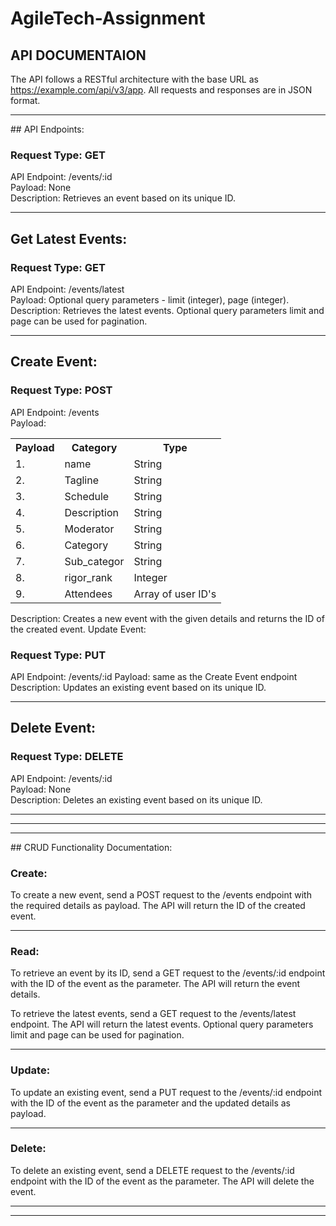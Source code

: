 # AgileTech-Assignment

## API DOCUMENTAION

The API follows a RESTful architecture with the base URL as https://example.com/api/v3/app. All requests and responses are in JSON format.

<hr>
## API Endpoints:

### Request Type: GET
API Endpoint: /events/:id <br>
Payload: None <br>
Description: Retrieves an event based on its unique ID.<br>
<hr>

## Get Latest Events:

### Request Type: GET
API Endpoint: /events/latest <br>
Payload: Optional query parameters - limit (integer), page (integer). <br>
Description: Retrieves the latest events. Optional query parameters limit and page can be used for pagination.<br>
<hr>

## Create Event:

### Request Type: POST
API Endpoint: /events <br>
Payload:

<table>
    <tr>
        <th>Payload</th>
        <th>Category</th>
        <th>Type</th>
    </tr>
    <tr>
        <td>1.</td>
        <td>name</td>
        <td>String</td>
    </tr>
    <tr>
        <td>2.</td>
        <td>Tagline</td>
        <td>String</td>
    </tr>
    <tr>
        <td>3.</td>
        <td>Schedule</td>
        <td>String</td>
    </tr>
    <tr>
        <td>4.</td>
        <td>Description</td>
        <td>String</td>
    </tr>
    <tr>
        <td>5.</td>
        <td>Moderator</td>
        <td>String</td>
    </tr>
    <tr>
        <td>6.</td>
        <td>Category</td>
        <td>String</td>
    </tr>
    <tr>
        <td>7.</td>
        <td>Sub_categor</td>
        <td>String</td>
    </tr>
    <tr>
        <td>8.</td>
        <td>rigor_rank</td>
        <td>Integer</td>
    </tr>
    <tr>
        <td>9.</td>
        <td>Attendees</td>
        <td>Array of user ID's</td>
    </tr>
</table>

Description: Creates a new event with the given details and returns the ID of the created event.
Update Event:

### Request Type: PUT
API Endpoint: /events/:id
Payload: same as the Create Event endpoint
Description: Updates an existing event based on its unique ID.

<hr>

## Delete Event:

### Request Type: DELETE
API Endpoint: /events/:id <br>
Payload: None <br>
Description: Deletes an existing event based on its unique ID.

<hr>
<hr>
<hr>
## CRUD Functionality Documentation:

### Create:
To create a new event, send a POST request to the /events endpoint with the required details as payload. The API will return the ID of the created event.

<hr>

### Read:
To retrieve an event by its ID, send a GET request to the /events/:id endpoint with the ID of the event as the parameter. The API will return the event details.

To retrieve the latest events, send a GET request to the /events/latest endpoint. The API will return the latest events. Optional query parameters limit and page can be used for pagination.

<hr>

### Update:
To update an existing event, send a PUT request to the /events/:id endpoint with the ID of the event as the parameter and the updated details as payload.

<hr>

### Delete:
To delete an existing event, send a DELETE request to the /events/:id endpoint with the ID of the event as the parameter. The API will delete the event.

<hr>
<hr>
